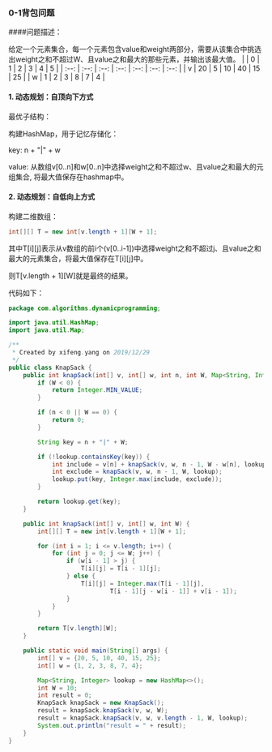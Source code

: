 ### 0-1背包问题

####问题描述：

给定一个元素集合，每一个元素包含value和weight两部分，需要从该集合中挑选出weight之和不超过W、且value之和最大的那些元素，并输出该最大值。
|      |  0   |  1   |  2   |  3   |  4   |  5   |
| :--: | :--: | :--: | :--: | :--: | :--: | :--: |
|  v   |  20  |  5   |  10  |  40  |  15  |  25  |
|  w   |  1   |  2   |  3   |  8   |  7   |  4   |

#### 1. 动态规划：自顶向下方式

最优子结构：

构建HashMap，用于记忆存储化：

key:      n + "|" + w

value:  从数组v[0..n]和w[0..n]中选择weight之和不超过w、且value之和最大的元组集合, 将最大值保存在hashmap中。
#### 2. 动态规划：自低向上方式
构建二维数组：
```java
int[][] T = new int[v.length + 1][W + 1];
```
其中T\[i]\[j]表示从v数组的前i个(v[0..i-1])中选择weight之和不超过j、且value之和最大的元素集合，将最大值保存在T\[i]\[j]中。

则T\[v.length + 1]\[W]就是最终的结果。

代码如下：
```java
package com.algorithms.dynamicprogramming;

import java.util.HashMap;
import java.util.Map;

/**
 * Created by xifeng.yang on 2019/12/29
 */
public class KnapSack {
    public int knapSack(int[] v, int[] w, int n, int W, Map<String, Integer> lookup) {
        if (W < 0) {
            return Integer.MIN_VALUE;
        }

        if (n < 0 || W == 0) {
            return 0;
        }

        String key = n + "|" + W;

        if (!lookup.containsKey(key)) {
            int include = v[n] + knapSack(v, w, n - 1, W - w[n], lookup);
            int exclude = knapSack(v, w, n - 1, W, lookup);
            lookup.put(key, Integer.max(include, exclude));
        }

        return lookup.get(key);
    }

    public int knapSack(int[] v, int[] w, int W) {
        int[][] T = new int[v.length + 1][W + 1];

        for (int i = 1; i <= v.length; i++) {
            for (int j = 0; j <= W; j++) {
                if (w[i - 1] > j) {
                    T[i][j] = T[i - 1][j];
                } else {
                    T[i][j] = Integer.max(T[i - 1][j],
                            T[i - 1][j - w[i - 1]] + v[i - 1]);
                }
            }
        }

        return T[v.length][W];
    }

    public static void main(String[] args) {
        int[] v = {20, 5, 10, 40, 15, 25};
        int[] w = {1, 2, 3, 8, 7, 4};

        Map<String, Integer> lookup = new HashMap<>();
        int W = 10;
        int result = 0;
        KnapSack knapSack = new KnapSack();
        result = knapSack.knapSack(v, w, W);
        result = knapSack.knapSack(v, w, v.length - 1, W, lookup);
        System.out.println("result = " + result);
    }
}

```
